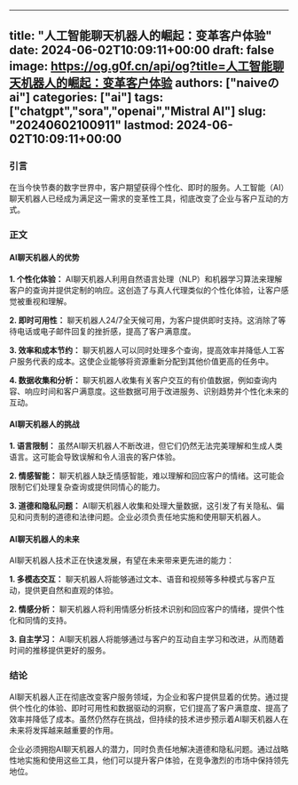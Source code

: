 
---
title: "人工智能聊天机器人的崛起：变革客户体验"
date: 2024-06-02T10:09:11+00:00
draft: false
image: https://og.g0f.cn/api/og?title=人工智能聊天机器人的崛起：变革客户体验
authors: ["naiveのai"]
categories: ["ai"]
tags: ["chatgpt","sora","openai","Mistral AI"]
slug: "20240602100911"
lastmod: 2024-06-02T10:09:11+00:00
---
### 引言

在当今快节奏的数字世界中，客户期望获得个性化、即时的服务。人工智能（AI）聊天机器人已经成为满足这一需求的变革性工具，彻底改变了企业与客户互动的方式。

### 正文

#### AI聊天机器人的优势

**1. 个性化体验：**
AI聊天机器人利用自然语言处理（NLP）和机器学习算法来理解客户的查询并提供定制的响应。这创造了与真人代理类似的个性化体验，让客户感觉被重视和理解。

**2. 即时可用性：**
聊天机器人24/7全天候可用，为客户提供即时支持。这消除了等待电话或电子邮件回复的挫折感，提高了客户满意度。

**3. 效率和成本节约：**
聊天机器人可以同时处理多个查询，提高效率并降低人工客户服务代表的成本。这使企业能够将资源重新分配到其他价值更高的任务中。

**4. 数据收集和分析：**
聊天机器人收集有关客户交互的有价值数据，例如查询内容、响应时间和客户满意度。这些数据可用于改进服务、识别趋势并个性化未来的互动。

#### AI聊天机器人的挑战

**1. 语言限制：**
虽然AI聊天机器人不断改进，但它们仍然无法完美理解和生成人类语言。这可能会导致误解和令人沮丧的客户体验。

**2. 情感智能：**
聊天机器人缺乏情感智能，难以理解和回应客户的情绪。这可能会限制它们处理复杂查询或提供同情心的能力。

**3. 道德和隐私问题：**
AI聊天机器人收集和处理大量数据，这引发了有关隐私、偏见和问责制的道德和法律问题。企业必须负责任地实施和使用聊天机器人。

#### AI聊天机器人的未来

AI聊天机器人技术正在快速发展，有望在未来带来更先进的能力：

**1. 多模态交互：**
聊天机器人将能够通过文本、语音和视频等多种模式与客户互动，提供更自然和直观的体验。

**2. 情感分析：**
聊天机器人将利用情感分析技术识别和回应客户的情绪，提供个性化和同情的支持。

**3. 自主学习：**
AI聊天机器人将能够通过与客户的互动自主学习和改进，从而随着时间的推移提供更好的服务。

### 结论

AI聊天机器人正在彻底改变客户服务领域，为企业和客户提供显着的优势。通过提供个性化的体验、即时可用性和数据驱动的洞察，它们提高了客户满意度、提高了效率并降低了成本。虽然仍然存在挑战，但持续的技术进步预示着AI聊天机器人在未来将发挥越来越重要的作用。

企业必须拥抱AI聊天机器人的潜力，同时负责任地解决道德和隐私问题。通过战略性地实施和使用这些工具，他们可以提升客户体验，在竞争激烈的市场中保持领先地位。